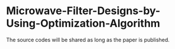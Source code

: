 # Microwave-Filter-Designs-by-Using-Optimization-Algorithm
The source codes will be shared as long as the paper is published.
